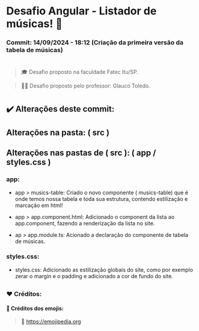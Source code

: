# Desafio Angular - Listador de músicas! 🌟

### Commit: 14/09/2024 - 18:12 (Criação da primeira versão da tabela de músicas)

#

> 🎓 Desafio proposto na faculdade Fatec Itu/SP.

> 👨‍🏫 Desafio proposto pelo professor: Glauco Toledo. 

# 

## ✔️ Alterações deste commit:

## Alterações na pasta: ( src )

## Alterações nas pastas de ( src ): ( app / styles.css )

### app:
- app > musics-table: Criado o novo componente ( musics-table) que é onde temos nossa tabela e toda sua estrutura, contendo estilização e marcação em html!

- app > app.component.html: Adicionado o component da lista ao app.component, fazendo a renderização da lista no site.

- ap > app.module.ts: Acionado a declaração do componente de tabela de músicas.

### styles.css:
- styles.css: Adicionado as estilização globais do site, como por exemplo zerar o margin e o padding e adicionado a cor de fundo do site.

##

### ❤️ Créditos:

#### 🎉 Créditos dos emojis:
> 🔗 <a href="https://emojipedia.org" target="_blank">https://emojipedia.org</a>